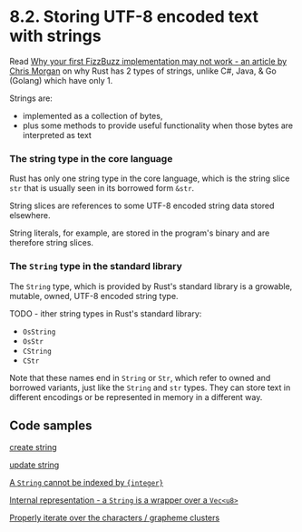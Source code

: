 # 8.2. Storing UTF-8 encoded text with strings

Read [Why your first FizzBuzz implementation may not work - an article by Chris Morgan](https://chrismorgan.info/blog/rust-fizzbuzz/) on why Rust has 2 types of strings, unlike C#, Java, & Go (Golang) which have only 1.

Strings are:

- implemented as a collection of bytes,
- plus some methods to provide useful functionality when those bytes are interpreted as text

### The string type in the core language

Rust has only one string type in the core language, which is the string slice `str` that is usually seen in its borrowed form `&str`.

String slices are references to some UTF-8 encoded string data stored elsewhere.

String literals, for example, are stored in the program's binary and are therefore string slices.

### The `String` type in the standard library

The `String` type, which is provided by Rust's standard library is a growable, mutable, owned, UTF-8 encoded string type.

TODO - ither string types in Rust's standard library:

- `OsString`
- `OsStr`
- `CString`
- `CStr`

Note that these names end in `String` or `Str`, which refer to owned and borrowed variants, just like the `String` and `str` types. They can store text in different encodings or be represented in memory in a different way.

## Code samples

[create string](./crates/create_string/src/main.rs)

[update string](./crates/update_string/src/main.rs)

[A `String` cannot be indexed by `{integer}`](./crates/cannot_index_string/src/main.rs)

[Internal representation - a `String` is a wrapper over a `Vec<u8>`](./crates/string_wraps_vec_u8/src/main.rs)

[Properly iterate over the characters / grapheme clusters](./crates/iterating_over_strings/src/main.rs)
